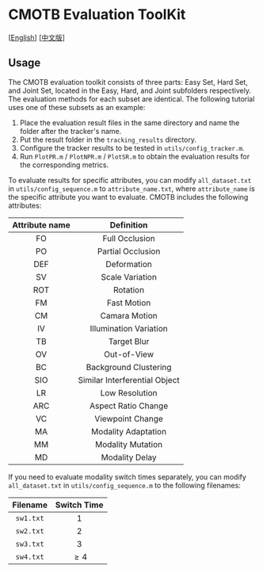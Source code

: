 # CMOTB Evaluation ToolKit

[[English](./README.md)] [[中文版](./README_zh.md)]

## Usage

The CMOTB evaluation toolkit consists of three parts: Easy Set, Hard Set, and Joint Set, located in the Easy, Hard, and Joint subfolders respectively. The evaluation methods for each subset are identical. The following tutorial uses one of these subsets as an example:

1. Place the evaluation result files in the same directory and name the folder after the tracker's name.
2. Put the result folder in the `tracking_results` directory.
3. Configure the tracker results to be tested in `utils/config_tracker.m`.
4. Run `PlotPR.m` / `PlotNPR.m` / `PlotSR.m` to obtain the evaluation results for the corresponding metrics.

To evaluate results for specific attributes, you can modify `all_dataset.txt` in `utils/config_sequence.m` to `attribute_name.txt`, where `attribute_name` is the specific attribute you want to evaluate. CMOTB includes the following attributes:

| Attribute name |          Definition           |
| :------------: | :---------------------------: |
|       FO       |        Full Occlusion         |
|       PO       |       Partial Occlusion       |
|      DEF       |          Deformation          |
|       SV       |        Scale Variation        |
|      ROT       |           Rotation            |
|       FM       |          Fast Motion          |
|       CM       |         Camara Motion         |
|       IV       |    Illumination Variation     |
|       TB       |          Target Blur          |
|       OV       |          Out-of-View          |
|       BC       |     Background Clustering     |
|      SIO       | Similar Interferential Object |
|       LR       |        Low Resolution         |
|      ARC       |      Aspect Ratio Change      |
|       VC       |       Viewpoint Change        |
|       MA       |      Modality Adaptation      |
|       MM       |       Modality Mutation       |
|       MD       |        Modality Delay         |

If you need to evaluate modality switch times separately, you can modify `all_dataset.txt` in `utils/config_sequence.m` to the following filenames:

| Filename  | Switch Time |
| :-------: | :---------: |
| `sw1.txt` |     $1$     |
| `sw2.txt` |     $2$     |
| `sw3.txt` |     $3$     |
| `sw4.txt` |   $\ge 4$   |